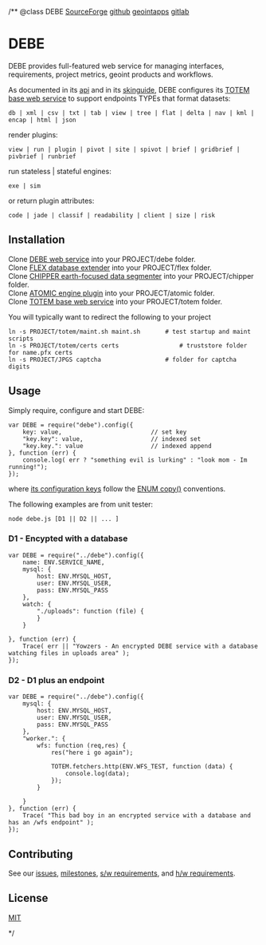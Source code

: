 /**
@class DEBE
	[SourceForge](https://sourceforge.net) 
	[github](https://github.com/acmesds/debe) 
	[geointapps](https://git.geointapps.org/acmesds/debe)
	[gitlab](https://gitlab.west.nga.ic.gov/acmesds/debe)
	
# DEBE

DEBE provides full-featured web service for 
managing interfaces, requirements, project metrics, geoint products and workflows.

As documented in its [api](https://totem.west.ile.nga.ic.gov/api.view) and 
in its [skinguide](https://totem.west.ile.nga.ic.gov/skinguide.view), DEBE 
configures its [TOTEM base web service](https://github.com/acmesds/totem) to support
endpoints TYPEs that format datasets:

	db | xml | csv | txt | tab | view | tree | flat | delta | nav | kml | encap | html | json

render plugins:

	view | run | plugin | pivot | site | spivot | brief | gridbrief | pivbrief | runbrief

run stateless | stateful engines:

	exe | sim

or return plugin attributes:

	code | jade | classif | readability | client | size | risk
	
## Installation

Clone [DEBE web service](https://github.com/acmesds/debe) into your PROJECT/debe folder.  
Clone [FLEX database extender](https://github.com/acmesds/flex) into your PROJECT/flex folder.  
Clone [CHIPPER earth-focused data segmenter](https://github.com/acmesds/chipper) into your PROJECT/chipper folder.  
Clone [ATOMIC engine plugin](https://github.com/acmesds/engine) into your PROJECT/atomic folder.  
Clone [TOTEM base web service](https://github.com/acmesds/totem) into your PROJECT/totem folder.

You will typically want to redirect the following to your project

	ln -s PROJECT/totem/maint.sh maint.sh 		# test startup and maint scripts
	ln -s PROJECT/totem/certs certs					# truststore folder for name.pfx certs 
	ln -s PROJECT/JPGS captcha 	 				# folder for captcha digits

## Usage

Simply require, configure and start DEBE:

	var DEBE = require("debe").config({
		key: value, 						// set key
		"key.key": value, 					// indexed set
		"key.key.": value					// indexed append
	}, function (err) {
		console.log( err ? "something evil is lurking" : "look mom - Im running!");
	});

where [its configuration keys](https://totem.west.ile.nga.ic.gov/shares/prm/debe/index.html) follow 
the [ENUM copy()](https://github.com/acmesds/enum) conventions.

The following examples are from unit tester:

	node debe.js [D1 || D2 || ... ]
	
### D1 - Encypted with a database

	var DEBE = require("../debe").config({
		name: ENV.SERVICE_NAME,
		mysql: {
			host: ENV.MYSQL_HOST,
			user: ENV.MYSQL_USER,
			pass: ENV.MYSQL_PASS
		},
		watch: {
			"./uploads": function (file) {
			}
		}

	}, function (err) {
		Trace( err || "Yowzers - An encrypted DEBE service with a database watching files in uploads area" );
	});

### D2 - D1 plus an endpoint

	var DEBE = require("../debe").config({
		mysql: {
			host: ENV.MYSQL_HOST,
			user: ENV.MYSQL_USER,
			pass: ENV.MYSQL_PASS
		},
		"worker.": {
			wfs: function (req,res) {
				res("here i go again");

				TOTEM.fetchers.http(ENV.WFS_TEST, function (data) {
					console.log(data);
				});
			}

		}
	}, function (err) {
		Trace( "This bad boy in an encrypted service with a database and has an /wfs endpoint" );
	});
		
## Contributing

See our [issues](https://totem.west.ile.nga.ic.gov/issues.view), [milestones](https://totem.west.ile.nga.ic.gov/milestones.view), [s/w requirements](https://totem.west.ile.nga.ic.gov/swreqts.view),
and [h/w requirements](https://totem.west.ile.nga.ic.gov/hwreqts.view).

## License

[MIT](LICENSE)

*/
